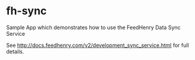 fh-sync
=======

Sample App which demonstrates how to use the FeedHenry Data Sync Service

See http://docs.feedhenry.com/v2/development_sync_service.html for full details.